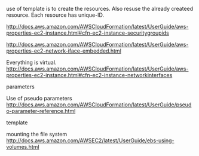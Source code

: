 
use of template is to create the resources.
Also resuse the already createed resource.
Each resource has unique-ID.

http://docs.aws.amazon.com/AWSCloudFormation/latest/UserGuide/aws-properties-ec2-instance.html#cfn-ec2-instance-securitygroupids

http://docs.aws.amazon.com/AWSCloudFormation/latest/UserGuide/aws-properties-ec2-network-iface-embedded.html

Everything is virtual.
http://docs.aws.amazon.com/AWSCloudFormation/latest/UserGuide/aws-properties-ec2-instance.html#cfn-ec2-instance-networkinterfaces


parameters

Use of pseudo parameters
http://docs.aws.amazon.com/AWSCloudFormation/latest/UserGuide/pseudo-parameter-reference.html

template

mounting the file system
http://docs.aws.amazon.com/AWSEC2/latest/UserGuide/ebs-using-volumes.html



